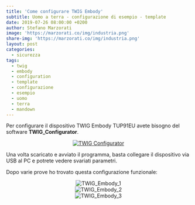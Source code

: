 ```yaml
---
title: 'Come configurare TWIG Embody'
subtitle: Uomo a terra - configurazione di esempio - template
date: 2019-07-26 08:00:00 +0200
author: Stefano Marzorati
image: 'https://marzorati.co/img/industria.png'
share-img: 'https://marzorati.co/img/industria.png'
layout: post
categories:
  - sicurezza
tags:
  - twig
  - embody
  - configuration
  - template
  - configurazione
  - esempio
  - uomo
  - terra
  - mandown
---
```

Per configurare il dispositivo TWIG Embody TUP91EU avete bisogno del software **TWIG_Configurator**.   

<center><a href="https://www.twigcom.com/it_IT/shop/product/swc-twig-configurator-4795" target="_blank">
<img alt="TWIG Configurator" src="https://live.staticflickr.com/65535/48378521871_a3dc723a95_o.png">
</a></center>

Una volta scaricato e avviato il programma, basta collegare il dispositivo via USB al PC e potrete vedere svariati parametri.   

Dopo varie prove ho trovato questa configurazione funzionale:      

<center>
<img alt="TWIG_Embody_1" src="https://live.staticflickr.com/65535/48378476526_3de90a9520_o.png">
</center>
<center>
<img alt="TWIG_Embody_2" src="https://live.staticflickr.com/65535/48378476481_8d11b8a322_o.png">
</center>
<center>
<img alt="TWIG_Embody_3" src="https://live.staticflickr.com/65535/48378620722_874126cc8c_o.png">
</center>



